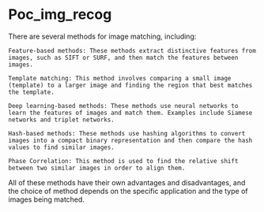 # Poc_img_recog

There are several methods for image matching, including:

    Feature-based methods: These methods extract distinctive features from images, such as SIFT or SURF, and then match the features between images.

    Template matching: This method involves comparing a small image (template) to a larger image and finding the region that best matches the template.

    Deep learning-based methods: These methods use neural networks to learn the features of images and match them. Examples include Siamese networks and triplet networks.

    Hash-based methods: These methods use hashing algorithms to convert images into a compact binary representation and then compare the hash values to find similar images.

    Phase Correlation: This method is used to find the relative shift between two similar images in order to align them.

All of these methods have their own advantages and disadvantages, and the choice of method depends on the specific application and the type of images being matched.
